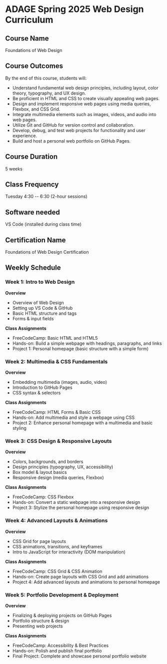 # ADAGE Spring 2025 Web Design Curriculum

## Course Name
Foundations of Web Design

## Course Outcomes
By the end of this course, students will:

- Understand fundamental web design principles, including layout, color theory, typography, and UX design.
- Be proficient in HTML and CSS to create visually appealing web pages.
- Design and implement responsive web pages using media queries, Flexbox, and CSS Grid.
- Integrate multimedia elements such as images, videos, and audio into web pages.
- Utilize Git and GitHub for version control and collaboration.
- Develop, debug, and test web projects for functionality and user experience.
- Build and host a personal web portfolio on GitHub Pages.

## Course Duration
5 weeks

## Class Frequency
Tuesday 4:30 -- 6:30 (2-hour sessions)

## Software needed
VS Code (installed during class time)

## Certification Name
Foundations of Web Design Certification

## Weekly Schedule

### Week 1: Intro to Web Design
**Overview**
- Overview of Web Design
- Setting up VS Code & GitHub
- Basic HTML structure and tags
- Forms & input fields

**Class Assignments**
- FreeCodeCamp: Basic HTML and HTML5
- Hands-on: Build a simple webpage with headings, paragraphs, and links
- Project 1: Personal homepage (basic structure with a simple form)

### Week 2: Multimedia & CSS Fundamentals
**Overview**
- Embedding multimedia (images, audio, video)
- Introduction to GitHub Pages
- CSS syntax & selectors

**Class Assignments**
- FreeCodeCamp: HTML Forms & Basic CSS
- Hands-on: Add multimedia and style a webpage using CSS
- Project 2: Enhance personal homepage with a multimedia and basic styling

### Week 3: CSS Design & Responsive Layouts
**Overview**
- Colors, backgrounds, and borders
- Design principles (typography, UX, accessibility)
- Box model & layout basics
- Responsive design (media queries, Flexbox)

**Class Assignments**
- FreeCodeCamp: CSS Flexbox
- Hands-on: Convert a static webpage into a responsive design
- Project 3: Stylize the personal homepage using responsive design

### Week 4: Advanced Layouts & Animations
**Overview**
- CSS Grid for page layouts
- CSS animations, transitions, and keyframes
- Intro to JavaScript for interactivity (DOM manipulation)

**Class Assignments**
- FreeCodeCamp: CSS Grid & CSS Animation
- Hands-on: Create page layouts with CSS Grid and add animations
- Project 4: Add advanced layouts and animations to personal homepage

### Week 5: Portfolio Development & Deployment
**Overview**
- Finalizing & deploying projects on GitHub Pages
- Portfolio structure & design
- Presenting web projects

**Class Assignments**
- FreeCodeCamp: Accessibility & Best Practices
- Hands-on: Polish and publish final portfolio
- Final Project: Complete and showcase personal portfolio website
